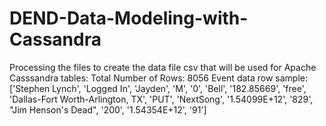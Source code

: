 # DEND-Data-Modeling-with-Cassandra

Processing the files to create the data file csv that will be used for Apache Casssandra tables:
    Total Number of Rows: 8056
    Event data row sample:['Stephen Lynch', 'Logged In', 'Jayden', 'M', '0', 'Bell', '182.85669', 'free', 'Dallas-Fort Worth-Arlington, TX', 'PUT', 'NextSong', '1.54099E+12', '829', "Jim
                           Henson's Dead", '200', '1.54354E+12', '91']